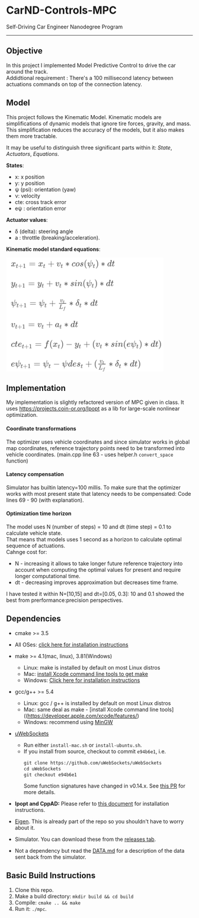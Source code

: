# CarND-Controls-MPC
Self-Driving Car Engineer Nanodegree Program

[formulae]: state_update.png

---

## Objective
In this project I implemented Model Predictive Control to drive the car around the track.  
Addidtional requirement : There's a 100 millisecond latency between actuations commands on top of the connection latency.

## Model

This project follows the Kinematic Model. Kinematic models are 
simplifications of dynamic models that ignore tire forces, gravity, and mass. This simplification reduces the accuracy 
of the models, but it also makes them more tractable.

It may be useful to distinguish three significant parts within it: *State*, *Actuators*, *Equations*.

**States**: 

* x: x position
* y: y position
* ψ (psi): orientation (yaw)
* ν: velocity
* cte: cross track error
* eψ : orientation error

**Actuator values**:

* δ (delta): steering angle
* a : throttle (breaking/acceleration).

**Kinematic model standard equations**:

![alt][formulae]

## Implementation

My implementation is slightly refactored version of MPC given in class. It uses https://projects.coin-or.org/Ipopt as a lib for large-scale ​nonlinear optimization. 

#### Coordinate transformations
The optimizer uses vehicle coordinates and since simulator works in global map coordinates, reference trajectory points need to be transformed into vehicle coordinates. (main.cpp line 63 - uses helper.h `convert_space` function)

#### Latency compensation
Simulator has builtin latency=100 millis. To make sure that the optimizer works with most present state that latency needs to be compensated: Code lines 69 - 90 (with explanation).


#### Optimization time horizon
The model uses N (number of steps) = 10 and dt (time step) = 0.1 to calculate vehicle state.  
That means that models uses 1 second as a horizon to calculate optimal sequence of actuations.  
Cahnge cost for:
* N - increasing it allows to take longer future reference trajectory into account when computing the optimal values for present and require longer computational time.
* dt - decreasing improves approximation but decreases time frame.

I have tested it within N=[10,15] and dt=[0.05, 0.3]: 10 and 0.1 showed the best from prerformance:precision perspectives. 

## Dependencies

* cmake >= 3.5
 * All OSes: [click here for installation instructions](https://cmake.org/install/)
* make >= 4.1(mac, linux), 3.81(Windows)
  * Linux: make is installed by default on most Linux distros
  * Mac: [install Xcode command line tools to get make](https://developer.apple.com/xcode/features/)
  * Windows: [Click here for installation instructions](http://gnuwin32.sourceforge.net/packages/make.htm)
* gcc/g++ >= 5.4
  * Linux: gcc / g++ is installed by default on most Linux distros
  * Mac: same deal as make - [install Xcode command line tools]((https://developer.apple.com/xcode/features/)
  * Windows: recommend using [MinGW](http://www.mingw.org/)
* [uWebSockets](https://github.com/uWebSockets/uWebSockets)
  * Run either `install-mac.sh` or `install-ubuntu.sh`.
  * If you install from source, checkout to commit `e94b6e1`, i.e.
    ```
    git clone https://github.com/uWebSockets/uWebSockets
    cd uWebSockets
    git checkout e94b6e1
    ```
    Some function signatures have changed in v0.14.x. See [this PR](https://github.com/udacity/CarND-MPC-Project/pull/3) for more details.

* **Ipopt and CppAD:** Please refer to [this document](https://github.com/udacity/CarND-MPC-Project/blob/master/install_Ipopt_CppAD.md) for installation instructions.
* [Eigen](http://eigen.tuxfamily.org/index.php?title=Main_Page). This is already part of the repo so you shouldn't have to worry about it.
* Simulator. You can download these from the [releases tab](https://github.com/udacity/self-driving-car-sim/releases).
* Not a dependency but read the [DATA.md](./DATA.md) for a description of the data sent back from the simulator.


## Basic Build Instructions

1. Clone this repo.
2. Make a build directory: `mkdir build && cd build`
3. Compile: `cmake .. && make`
4. Run it: `./mpc`.

